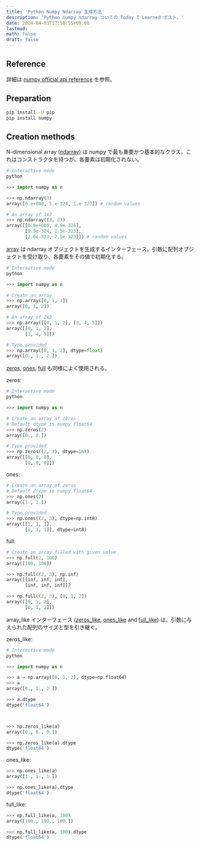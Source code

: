 ```yaml
---
title: 'Python Numpy Ndarray 生成方法'
description: 'Python numpy ndarray ついての Today I Learned ポスト。'
date: 2024-04-03T17:58:55+09:00
lastmod: 
math: false
draft: false
---
```


## Reference

詳細は [numpy official api reference](https://numpy.org/doc/stable/reference/arrays.ndarray.html) を参照。

## Preparation

```bash
pip install -U pip
pip install numpy
```

## Creation methods

N-dimensional array ([ndarray](https://numpy.org/doc/stable/reference/generated/numpy.ndarray.html#)) は numpy で最も重要かつ基本的なクラス。これはコンストラクタを持つが、各要素は初期化されない。

```python
# Interactive mode
python

>>> import numpy as n

>>> np.ndarray(3)
array([0.e+000, 5.e-324, 1.e-323]) # random values

# An array of 3x2
>>> np.ndarray((3, 2))
array([[0.0e+000, 4.9e-324],
       [9.9e-324, 1.5e-323],
       [2.0e-323, 2.5e-323]]) # random values
```


[array](https://numpy.org/doc/stable/reference/generated/numpy.array.html#numpy.array) は ndarray オブジェクトを生成するインターフェース。引数に配列オブジェクトを受け取り、各要素をその値で初期化する。


```python
# Interactive mode
python

>>> import numpy as n

# Create an array
>>> np.array([0, 1, 2])
array([0, 1, 2])

# An array of 2x3
>>> np.array([[0, 1, 2], [3, 4, 5]])
array([[0, 1, 2],
       [3, 4, 5]])

# Type provided
>>> np.array([0, 1, 2], dtype=float)
array([0., 1., 2.])
```

[zeros](https://numpy.org/doc/stable/reference/generated/numpy.zeros.html#numpy.zeros), [ones](https://numpy.org/doc/stable/reference/generated/numpy.ones.html#numpy.ones), [full](https://numpy.org/doc/stable/reference/generated/numpy.full.html#numpy.full) も同様によく使用される。

zeros:
```python
# Interactive mode
python

>>> import numpy as n

# Create an array of zeros
# Default dtype is numpy.float64
>>> np.zeros(2)
array([0., 0.])

# Type provided
>>> np.zeros((2, 3), dtype=int)
array([[0, 0, 0],
       [0, 0, 0]])
```

ones:
```python
# Create an array of zeros
# Default dtype is numpy.float64
>>> np.ones(2)
array([1., 1.])

# Type provided
>>> np.ones((2, 3), dtype=np.int8)
array([[1, 1, 1],
       [1, 1, 1]], dtype=int8)
```

full:
```python
# Create an array filled with given value
>>> np.full(2, 100)
array([100, 100])

>>> np.full((2, 3), np.inf)
array([[inf, inf, inf],
       [inf, inf, inf]])

>>> np.full((2, 3), [0, 1, 2])
array([[0, 1, 2],
       [0, 1, 2]])
```

array_like インターフェース ([zeros_like](https://numpy.org/doc/stable/reference/generated/numpy.zeros_like.html#numpy.zeros_like), [ones_like](https://numpy.org/doc/stable/reference/generated/numpy.ones_like.html#numpy.ones_like) and [full_like](https://numpy.org/doc/stable/reference/generated/numpy.full_like.html#numpy.full_like)) は、引数に与えられた配列のサイズと型を引き継ぐ。

zeros_like:

```python
# Interactive mode
python

>>> import numpy as n

>>> a = np.array([0, 1, 2], dtype=np.float64)
>>> a
array([0., 1., 2.])

>>> a.dtype
dtype('float64')



>>> np.zeros_like(a)
array([0., 0., 0.])

>>> np.zeros_like(a).dtype
dtype('float64')
```

ones_like:
```python
>>> np.ones_like(a)
array([1., 1., 1.])

>>> np.ones_like(a).dtype
dtype('float64')
```

full_like:
```python
>>> np.full_like(a, 100)
array([100., 100., 100.])

>>> np.full_like(a, 100).dtype
dtype('float64')
```